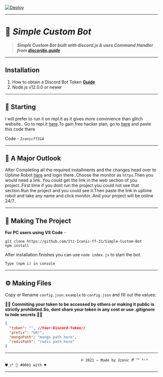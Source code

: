 [![Deploy](https://www.herokucdn.com/deploy/button.svg)](https://heroku.com/)

----

# 🤖 ***Simple Custom Bot***
> ***Simple Custom Bot built with discord.js & uses Command Handler from [discordjs.guide](https://discordjs.guide)***

----

## Installation

1. How to obtain a Discord Bot Token **[Guide](https://discordjs.guide/preparations/setting-up-a-bot-application.html#creating-your-bot)**
2. Node.js v12.0.0 or newer

----

## 🏁 Starting

I will prefer to run it on repl.it as it gives more convinience than glitch website.. Go to repl.it [here](https://repl.it/).To gain free hacker plan, go to [here](https://repl.it/claim) and paste this code there

Code - *`Iconicff31A`*

----

## 🧐 A Major Outlook

After Completing all the required installments and the changes head over to Uptime Robot [here](https://uptimerobot.com/) and login there..Choose the monitor as `https`.Then you would need a link..You could get the link in the web section of you project..First time if you dont run the project you could not see that section.Run the project and you could see it.Then paste the link in uptime robot and take any name and click monitor..And your project will be online 24/7..

---

## 🔎 Making The Project

**For PC users using VS Code** -

```
git clone https://github.com/Itz-Iconic-ff-31/Simple-Custom-Bot
npm install
```

After installation finishes you can use `node index.js` to start the bot.

```
Type (npm i) in console
```

----

## ⚙️ Making Files

Copy or Rename `config.json.example` to `config.json` and fill out the values:

🚨🚨 **Commiting your token to be accessed by others or making it public is strictly prohibited.So, dont share your token in any cost or use .gitignore to hide secrets** 🚨🚨

```json
{
  "token": "", //Your-Discord-Token//
  "prefix": "GR!",
  "mongoPath": "mongo path here",
  "redisPath": "redis path here"
}
```

----

                                       © 2021 — Made by 𝘐𝘤𝘰𝘯𝘪𝘤 𝘧𝘧 乛 ᴿᴸᴰ ⛊_ꜱᴰ 🚬 #0001 with ♥

----
